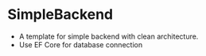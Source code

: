 # SimpleBackend
- A template for simple backend with clean architecture.
- Use EF Core for database connection